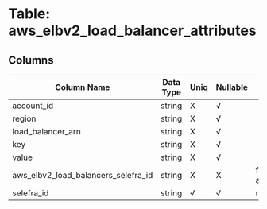 # Table: aws_elbv2_load_balancer_attributes

## Columns 

|  Column Name   |  Data Type  | Uniq | Nullable | Description | 
|  ----  | ----  | ----  | ----  | ---- | 
| account_id | string | X | √ |  | 
| region | string | X | √ |  | 
| load_balancer_arn | string | X | √ |  | 
| key | string | X | √ |  | 
| value | string | X | √ |  | 
| aws_elbv2_load_balancers_selefra_id | string | X | X | fk to aws_elbv2_load_balancers.selefra_id | 
| selefra_id | string | √ | √ | random id | 


